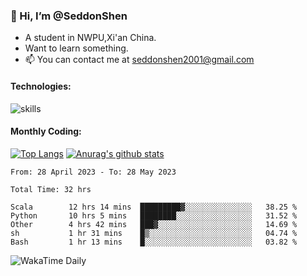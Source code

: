 ### 👋 Hi, I’m @SeddonShen
- A student in NWPU,Xi'an China.
- Want to learn something.
- 📫 You can contact me at seddonshen2001@gmail.com

#### Technologies:

![skills](https://skillicons.dev/icons?i=scala,js,html,css,bootstrap,jquery,c,cpp,cloudflare,django,docker,flask,git,github,githubactions,linux,latex,mysql,nodejs,ps,php,pr,py,raspberrypi,redis,unreal,v,vscode,vue,bash)

#### Monthly Coding:
[![Top Langs](https://github-readme-stats.vercel.app/api/top-langs?username=seddonshen&show_icons=true&locale=en&layout=compact&hide=html&langs_count=8)](https://github.com/SeddonShen/)
[![Anurag's github stats](https://github-readme-stats.vercel.app/api?username=SeddonShen&count_private=true&show_icons=true)](https://github.com/anuraghazra/github-readme-stats)
<!--START_SECTION:waka-->

```text
From: 28 April 2023 - To: 28 May 2023

Total Time: 32 hrs

Scala        12 hrs 14 mins  █████████▓░░░░░░░░░░░░░░░   38.25 %
Python       10 hrs 5 mins   ████████░░░░░░░░░░░░░░░░░   31.52 %
Other        4 hrs 42 mins   ███▓░░░░░░░░░░░░░░░░░░░░░   14.69 %
sh           1 hr 31 mins    █▒░░░░░░░░░░░░░░░░░░░░░░░   04.74 %
Bash         1 hr 13 mins    █░░░░░░░░░░░░░░░░░░░░░░░░   03.82 %
```

<!--END_SECTION:waka-->

![WakaTime Daily](https://wakatime.com/share/@seddon2001/61a7e342-5f12-4fea-bf92-1fac161e97d6.svg)
<!---
SeddonShen/SeddonShen is a ✨ special ✨ repository because its `README.md` (this file) appears on your GitHub profile.
You can click the Preview link to take a look at your changes.
--->
